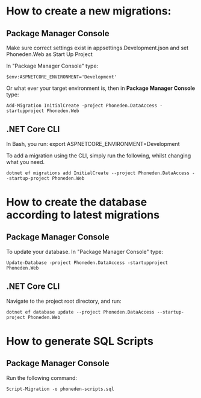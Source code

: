 # How to create a new migrations:

## Package Manager Console

Make sure correct settings exist in appsettings.Development.json and set Phoneden.Web as Start Up Project

In "Package Manager Console" type:

`$env:ASPNETCORE_ENVIRONMENT='Development'`

Or what ever your target environment is, then in **Package Manager Console** type:

`Add-Migration InitialCreate -project Phoneden.DataAccess -startupproject Phoneden.Web`

## .NET Core CLI

In Bash, you run: export ASPNETCORE_ENVIRONMENT=Development

To add a migration using the CLI, simply run the following, whilst changing what you need.

`dotnet ef migrations add InitialCreate --project Phoneden.DataAccess --startup-project Phoneden.Web`

# How to create the database according to latest migrations

## Package Manager Console

To update your database. In "Package Manager Console" type:

`Update-Database -project Phoneden.DataAccess -startupproject Phoneden.Web`

## .NET Core CLI

Navigate to the project root directory, and run:

`dotnet ef database update --project Phoneden.DataAccess --startup-project Phoneden.Web`

# How to generate SQL Scripts

## Package Manager Console

Run the following command:

`Script-Migration -o phoneden-scripts.sql`
